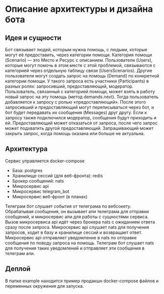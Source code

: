 # Описание архитектуры и дизайна бота

## Идея и сущности

Бот связывает людей, которым нужна помощь, с людьми, которые могут её предоставить, через категории помощи.
Категория помощи (Scenario) — это Место и Ресурс с описанием.
Пользователи (Users), которые могут помочь в этом месте с этой проблемой, связываются с категорией через
отдельную таблицу связи (UsersScenarios).
Другие пользователи могут создать запрос на помощь (Demand) по конкретной категории помощи.
У такого запроса есть участники (Participants) в разных ролях: запросивший, предоставляющий, модератор.
Пользователь, связанный с категорией помощи, может взять в работу новый запрос на эту помощь (метод demands.next).
Тогда пользователь добавляется к запросу с ролью «предоставляющий».
После этого запросивший и предоставляющий могут переписываться через бот, и бот будет передавать их сообщения
(Messages) друг другу. Если к запросу также подключился модератор, сообщения будут приходить и ей.
Предоставляющий может отказаться от запроса, после чего запрос может подхватить другой предоставляющий.
Запрашивающий может закрыть запрос, когда помощь оказана или больше не актуальна.

## Архитектура

Сервис управляется docker-compose
* База: postgres
* Хранилище сессий (для веб-фронта): redis
* Брокер сообщений: nats
* Микросервис api
* Микросервис telegram_bot
* Микросервис веб-фронт (в планах)

Телеграм бот слушает события от телеграма по вебсокету. Обрабатывая сообщения, он вызывает
апи телеграма для отправки сообщений, и микросервис апи для работы с сущностями сервиса.
Вызов микросервиса api идёт через брокера nats с ожиданием ответа сразу после запроса.
Микросервис api слушает nats для получения запросов, ходит в базу и хранилище сессий
и возвращает ответ.
Микросервис api отправляет уведомление в nats по отправке сообщения по поводу запроса
на помощь. Телеграм бот слушает nats для получения таких уведомлений и отправляет эти
сообщения в телеграм апи.

## Деплой

В папке example находится пример продакшн docker-compose файлов и переменных окружения
для запуска.
